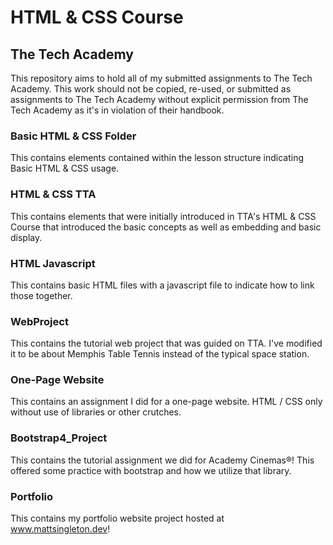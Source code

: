 # HTML & CSS Course 
## The Tech Academy

This repository aims to hold all of my submitted assignments to The Tech Academy. This work should not be copied, re-used, or submitted as assignments to The Tech Academy without explicit permission from The Tech Academy as it's in violation of their handbook. 

### Basic HTML & CSS Folder 
This contains elements contained within the lesson structure indicating Basic HTML & CSS usage.

### HTML & CSS TTA 
This contains elements that were initially introduced in TTA's HTML & CSS Course that introduced the basic concepts as well as embedding and basic display. 

### HTML Javascript
This contains basic HTML files with a javascript file to indicate how to link those together.

### WebProject
This contains the tutorial web project that was guided on TTA. I've modified it to be about Memphis Table Tennis instead of the typical space station.

### One-Page Website
This contains an assignment I did for a one-page website. HTML / CSS only without use of libraries or other crutches. 

### Bootstrap4_Project
This contains the tutorial assignment we did for Academy Cinemas&reg;! This offered some practice with bootstrap and how we utilize that library.

### Portfolio
This contains my portfolio website project hosted at www.mattsingleton.dev! 